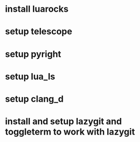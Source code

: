 # install luarocks
# setup telescope
# setup pyright
# setup lua_ls 
# setup clang_d 
# install and setup lazygit and toggleterm to work with lazygit
